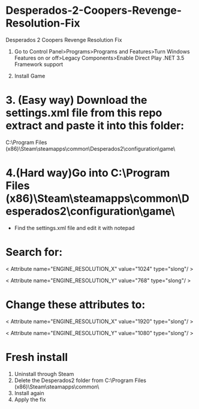 # Desperados-2-Coopers-Revenge-Resolution-Fix
Desperados 2 Coopers Revenge Resolution Fix

1. Go to Control Panel>Programs>Programs and Features>Turn Windows Features on or off>Legacy Components>Enable Direct Play .NET 3.5 Framework support 

2. Install Game

# 3. (Easy way) Download the settings.xml file from this repo extract and paste it into this folder:
C:\Program Files (x86)\Steam\steamapps\common\Desperados2\configuration\game\ 

# 4.(Hard way)Go into C:\Program Files (x86)\Steam\steamapps\common\Desperados2\configuration\game\ 
* Find the settings.xml file and edit it with notepad 
# Search for:

< Attribute name="ENGINE_RESOLUTION_X" value="1024" type="slong"/ >

< Attribute name="ENGINE_RESOLUTION_Y" value="768" type="slong"/ >

# Change these attributes to: 

< Attribute name="ENGINE_RESOLUTION_X" value="1920" type="slong"/ >

< Attribute name="ENGINE_RESOLUTION_Y" value="1080" type="slong"/ >


# Fresh install
1. Uninstall through Steam
2. Delete the Desperados2  folder from C:\Program Files (x86)\Steam\steamapps\common\
3. Install again 
4. Apply the fix
